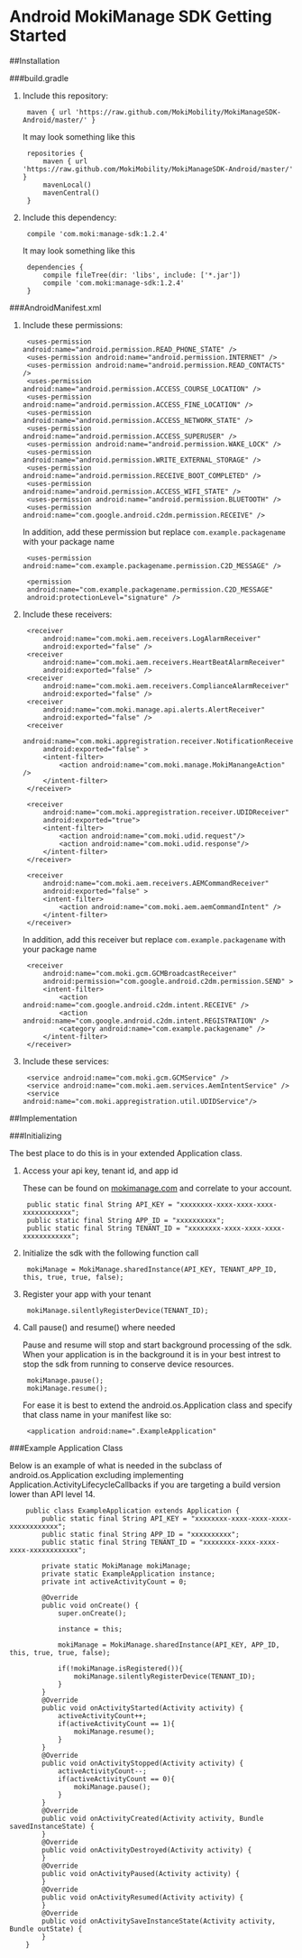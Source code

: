 Android MokiManage SDK Getting Started
======================================

##Installation

###build.gradle

1. Include this repository:

		maven { url 'https://raw.github.com/MokiMobility/MokiManageSDK-Android/master/' }

	It may look something like this

		repositories {
 			maven { url 'https://raw.github.com/MokiMobility/MokiManageSDK-Android/master/' }
	    	mavenLocal()
		   	mavenCentral()
		}

2. Include this dependency:

		compile 'com.moki:manage-sdk:1.2.4'
	
	It may look something like this  
	
     	dependencies {
        	compile fileTree(dir: 'libs', include: ['*.jar'])
        	compile 'com.moki:manage-sdk:1.2.4'
        }
 
###AndroidManifest.xml
    
1. Include these permissions:

		<uses-permission android:name="android.permission.READ_PHONE_STATE" />
    	<uses-permission android:name="android.permission.INTERNET" />
	    <uses-permission android:name="android.permission.READ_CONTACTS" />
	    <uses-permission android:name="android.permission.ACCESS_COURSE_LOCATION" />
	    <uses-permission android:name="android.permission.ACCESS_FINE_LOCATION" />
	    <uses-permission android:name="android.permission.ACCESS_NETWORK_STATE" />
	    <uses-permission android:name="android.permission.ACCESS_SUPERUSER" />
	    <uses-permission android:name="android.permission.WAKE_LOCK" />
	    <uses-permission android:name="android.permission.WRITE_EXTERNAL_STORAGE" />
	    <uses-permission android:name="android.permission.RECEIVE_BOOT_COMPLETED" />
	    <uses-permission android:name="android.permission.ACCESS_WIFI_STATE" />
	    <uses-permission android:name="android.permission.BLUETOOTH" />
	    <uses-permission android:name="com.google.android.c2dm.permission.RECEIVE" />
	    
	In addition, add these permission but replace `com.example.packagename` with your package name 
	    
	    <uses-permission android:name="com.example.packagename.permission.C2D_MESSAGE" />
	    
	    <permission
        android:name="com.example.packagename.permission.C2D_MESSAGE"
        android:protectionLevel="signature" />


2. Include these receivers:

		<receiver
            android:name="com.moki.aem.receivers.LogAlarmReceiver"
            android:exported="false" />
        <receiver
            android:name="com.moki.aem.receivers.HeartBeatAlarmReceiver"
            android:exported="false" />
        <receiver
            android:name="com.moki.aem.receivers.ComplianceAlarmReceiver"
            android:exported="false" />
        <receiver
            android:name="com.moki.manage.api.alerts.AlertReceiver"
            android:exported="false" />
        <receiver
            android:name="com.moki.appregistration.receiver.NotificationReceiver"
            android:exported="false" >
            <intent-filter>
                <action android:name="com.moki.manage.MokiManangeAction" />
            </intent-filter>
        </receiver>

        <receiver
            android:name="com.moki.appregistration.receiver.UDIDReceiver"
            android:exported="true">
            <intent-filter>
                <action android:name="com.moki.udid.request"/>
                <action android:name="com.moki.udid.response"/>
            </intent-filter>
        </receiver>

        <receiver
            android:name="com.moki.aem.receivers.AEMCommandReceiver"
            android:exported="false" >
            <intent-filter>
                <action android:name="com.moki.aem.aemCommandIntent" />
            </intent-filter>
        </receiver>	

	In addition, add this receiver but replace `com.example.packagename` with your package name 

		<receiver
            android:name="com.moki.gcm.GCMBroadcastReceiver"
            android:permission="com.google.android.c2dm.permission.SEND" >
            <intent-filter>
                <action android:name="com.google.android.c2dm.intent.RECEIVE" />
                <action android:name="com.google.android.c2dm.intent.REGISTRATION" />
                <category android:name="com.example.packagename" />
            </intent-filter>
        </receiver>
        
3. Include these services:		
		
		<service android:name="com.moki.gcm.GCMService" />
        <service android:name="com.moki.aem.services.AemIntentService" />
        <service android:name="com.moki.appregistration.util.UDIDService"/>	
	
##Implementation

###Initializing

The best place to do this is in your extended Application class.

1. Access your api key, tenant id, and app id

	These can be found on [mokimanage.com](https://www.mokimanage.com/app#settings/devSettings) and correlate to your account.
	
		public static final String API_KEY = "xxxxxxxx-xxxx-xxxx-xxxx-xxxxxxxxxxxx";
	    public static final String APP_ID = "xxxxxxxxxx";
	    public static final String TENANT_ID = "xxxxxxxx-xxxx-xxxx-xxxx-xxxxxxxxxxxx";
 
2. Initialize the sdk with the following function call

		mokiManage = MokiManage.sharedInstance(API_KEY, TENANT_APP_ID, this, true, true, false);
		
3. Register your app with your tenant

		mokiManage.silentlyRegisterDevice(TENANT_ID);

4. Call pause() and resume() where needed

	Pause and resume will stop and start background processing of the sdk. When your application is in the background it is in your best intrest to stop the sdk from running to conserve device resources.

		mokiManage.pause();
		mokiManage.resume();


	For ease it is best to extend the android.os.Application class and specify that class name in your manifest like so:  

		<application android:name=".ExampleApplication"

###Example Application Class

Below is an example of what is needed in the subclass of android.os.Application excluding implementing Application.ActivityLifecycleCallbacks if you are targeting a build version lower than API level 14.
	
		public class ExampleApplication extends Application {
	    	public static final String API_KEY = "xxxxxxxx-xxxx-xxxx-xxxx-xxxxxxxxxxxx";
		    public static final String APP_ID = "xxxxxxxxxx";
		    public static final String TENANT_ID = "xxxxxxxx-xxxx-xxxx-xxxx-xxxxxxxxxxxx";
		    
		    private static MokiManage mokiManage;
		    private static ExampleApplication instance;
		    private int activeActivityCount = 0;
		
			@Override
		    public void onCreate() {
		        super.onCreate();
		
		        instance = this;
		
		        mokiManage = MokiManage.sharedInstance(API_KEY, APP_ID, this, true, true, false);
			
		        if(!mokiManage.isRegistered()){
		            mokiManage.silentlyRegisterDevice(TENANT_ID);
		        }
		    }
		    @Override
		    public void onActivityStarted(Activity activity) {
		        activeActivityCount++;
		        if(activeActivityCount == 1){
		            mokiManage.resume();
		        }
		    }
		    @Override
		    public void onActivityStopped(Activity activity) {
		        activeActivityCount--;
		        if(activeActivityCount == 0){
		            mokiManage.pause();
		        }
		    }
		    @Override
		    public void onActivityCreated(Activity activity, Bundle savedInstanceState) {
		    }
		    @Override
		    public void onActivityDestroyed(Activity activity) {
		    }
		    @Override
		    public void onActivityPaused(Activity activity) {
		    }
		    @Override
		    public void onActivityResumed(Activity activity) {
		    }
		    @Override
		    public void onActivitySaveInstanceState(Activity activity, Bundle outState) {
		    }
		}
